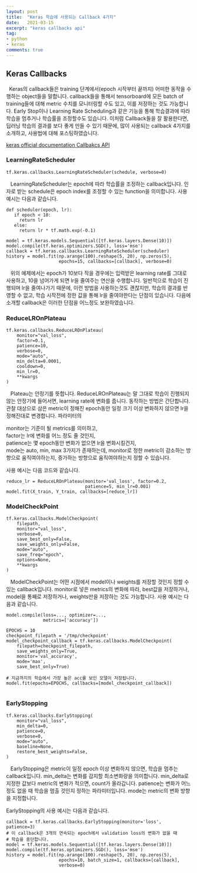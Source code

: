 ```yaml
---
layout: post
title:  "Keras 학습에 사용되는 Callback 4가지"
date:   2021-03-15
excerpt: "keras callbacks api"
tag:
- python
- keras
comments: true
---
```


## Keras Callbacks

&nbsp;&nbsp;Keras의 callback들은 training 단계에서(epoch 시작부터 끝까지) 어떠한 동작을 수행하는 object들을 말합니다. callback들을 통해서 tensorboard에 모든 batch of training들에 대해 metric 수치를 모니터링할 수도 있고, 이를 저장하는 것도 가능합니다.
Early Stop이나 Learning Rate Scheduling과 같은 기능을 통해 학습결과에 따라 학습을 멈추거나 학습률을 조정할수도 있습니다.
이처럼 Callback들을 잘 활용한다면, 딥러닝 학습의 결과를 보다 좋게 만들 수 있기 때문에, 많이 사용되는 callback 4가지를 소개하고, 사용법에 대해 포스팅하였습니다.

<a href="https://keras.io/api/callbacks/">keras official documentation Callbakcs API</a> 

### LearningRateScheduler

```angular2html
tf.keras.callbacks.LearningRateScheduler(schedule, verbose=0)
```
&nbsp;&nbsp; LearningRateScheduler는 epoch에 따라 학습률을 조정하는 callback입니다. 인자로 받는 schedule은 epoch index를 조정할 수 있는 function을 의미합니다. 
사용 예시는 다음과 같습니다.
```angular2html
def scheduler(epoch, lr):
   if epoch < 10:
     return lr
   else:
     return lr * tf.math.exp(-0.1)

model = tf.keras.models.Sequential([tf.keras.layers.Dense(10)])
model.compile(tf.keras.optimizers.SGD(), loss='mse')
callback = tf.keras.callbacks.LearningRateScheduler(scheduler)
history = model.fit(np.arange(100).reshape(5, 20), np.zeros(5),
                    epochs=15, callbacks=[callback], verbose=0)
```

&nbsp;&nbsp; 위의 예제에서는 epoch가 10보다 작을 경우에는 입력받은 learning rate를 그대로 사용하고, 10을 넘어가게 되면 lr을 줄여주는 연산을 수행합니다.
 일반적으로 학습이 진행되며 lr을 줄여나가기 때문에, 이런 방법을 사용하는것도 괜찮지만, 학습의 결과를 반영할 수 없고, 학습 시작전에 정한 값을 통해 lr을 줄여야한다는 단점이 있습니다.
다음에 소개할 callback은 이러한 단점을 어느정도 보완하였습니다.

### ReduceLROnPlateau
```
tf.keras.callbacks.ReduceLROnPlateau(
    monitor="val_loss",
    factor=0.1,
    patience=10,
    verbose=0,
    mode="auto",
    min_delta=0.0001,
    cooldown=0,
    min_lr=0,
    **kwargs
)
```
&nbsp;&nbsp; Plateau는 안정기를 뜻합니다. ReduceLROnPlateau는 말 그대로 학습이 진행되지 않는 안정기에 들어서면, learning rate에 변화를 줍니다. 동작하는 방법은 간단합니다. 관찰 대상으로 삼은 metric이 정해진 epoch동안 일정 크기 이상 변화하지 않으면 lr을 정해진대로 변경합니다. 파라미터의


monitor는 기준이 될 metrics를 의미하고, <br>factor는 lr에 변화를 어느 정도 줄 것인지, <br>patience는 몇 epoch동안 변화가 없으면 lr을 변화시킬건지,<br>mode는 auto, min, max 3가지가 존재하는데, monitor로 정한 metric이 감소하는 방향으로 움직여야하는지, 증가하는 방향으로 움직여야하는지 정할 수 있습니다.


사용 예시는 다음 코드와 같습니다.

```
reduce_lr = ReduceLROnPlateau(monitor='val_loss', factor=0.2,
                              patience=5, min_lr=0.001)
model.fit(X_train, Y_train, callbacks=[reduce_lr])
```

### ModelCheckPoint
```
tf.keras.callbacks.ModelCheckpoint(
    filepath,
    monitor="val_loss",
    verbose=0,
    save_best_only=False,
    save_weights_only=False,
    mode="auto",
    save_freq="epoch",
    options=None,
    **kwargs
)
```
&nbsp;&nbsp; ModelCheckPoint는 어떤 시점에서 model이나 weights를 저장할 것인지 정할 수 있는 callback입니다. monitor로 넣은 metrics의 변화에 따라, best값을 저장하거나, model을 통째로 저장하거나, weights만을 저장하는 것도 가능합니다.
사용 예시는 다음과 같습니다.

```
model.compile(loss=..., optimizer=...,
              metrics=['accuracy'])

EPOCHS = 10
checkpoint_filepath = '/tmp/checkpoint'
model_checkpoint_callback = tf.keras.callbacks.ModelCheckpoint(
    filepath=checkpoint_filepath,
    save_weights_only=True,
    monitor='val_accuracy',
    mode='max',
    save_best_only=True)

# 지금까지의 학습에서 가장 높은 acc를 보인 모델이 저장됩니다.
model.fit(epochs=EPOCHS, callbacks=[model_checkpoint_callback])


```

### EarlyStopping

```
tf.keras.callbacks.EarlyStopping(
    monitor="val_loss",
    min_delta=0,
    patience=0,
    verbose=0,
    mode="auto",
    baseline=None,
    restore_best_weights=False,
)
```
&nbsp;&nbsp; EarlyStopping은 metric이 일정 epoch 이상 변화하지 않으면, 학습을 멈추는 callback입니다. min_delta는 변화를 감지할 최소변화량을 의미합니다. min_delta로 지정한 값보다 metric의 변화가 적으면, count가 올라갑니다.
patience는 변화가 어느 정도 없을 때 학습을 멈출 것인지 정하는 파라미터입니다. mode는 metric의 변화 방향을 지정합니다.

EarlyStopping의 사용 예시는 다음과 같습니다.

```
callback = tf.keras.callbacks.EarlyStopping(monitor='loss', patience=3)
# 이 callback은 3개의 연속되는 epoch에서 validation loss의 변화가 없을 때  
# 학습을 중단합니다.
model = tf.keras.models.Sequential([tf.keras.layers.Dense(10)])
model.compile(tf.keras.optimizers.SGD(), loss='mse')
history = model.fit(np.arange(100).reshape(5, 20), np.zeros(5),
                    epochs=10, batch_size=1, callbacks=[callback],
                    verbose=0)
```
